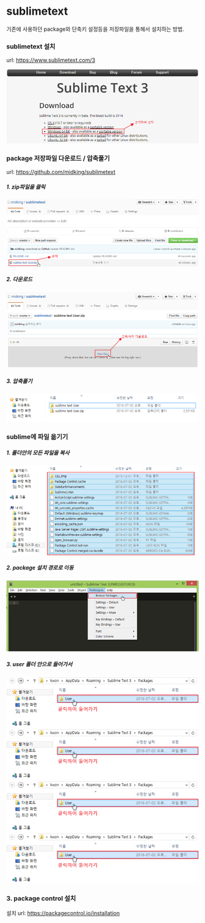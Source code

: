 # sublimetext

기존에 사용하던 package와 단축키 설정등을 저장파일을 통해서 설치하는 방법.

### sublimetext 설치
url: <https://www.sublimetext.com/3>

![설치](images/image01.png "이미지제목")

### package 저장파일 다운로드 / 압축풀기
url: <https://github.com/midking/sublimetext>
##### 1. zip파일을 클릭
![설치](images/image02.png "이미지제목")
##### 2. 다운로드
![설치](images/image03.png "이미지제목")
##### 3. 압축풀기
![설치](images/image04.png "이미지제목")

### sublime에 파일 옮기기
##### 1. 폴더안의 모든 파일을 복사
![설치](images/image05.png "이미지제목")
##### 2. package 설치 경로로 이동
![설치](images/image06.png "이미지제목")
##### 3. user 폴더 안으로 들어가서
![설치](images/image07.png "이미지제목")
![설치](images/image07.png "이미지제목")
![설치](images/image07.png "이미지제목")
![설치](images/image07.png "이미지제목")

### 3. package control 설치 
설치 url: <https://packagecontrol.io/installation>


